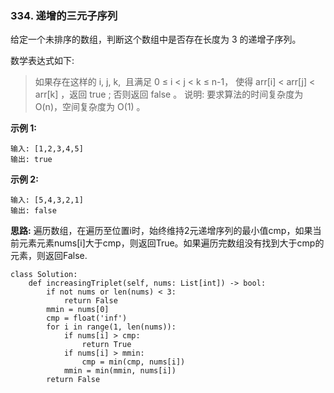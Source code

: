### 334. 递增的三元子序列
给定一个未排序的数组，判断这个数组中是否存在长度为 3 的递增子序列。

数学表达式如下:

>如果存在这样的 i, j, k,  且满足 0 ≤ i < j < k ≤ n-1，
使得 arr[i] < arr[j] < arr[k] ，返回 true ; 否则返回 false 。
说明: 要求算法的时间复杂度为 O(n)，空间复杂度为 O(1) 。

**示例 1:**
```
输入: [1,2,3,4,5]
输出: true
```

**示例 2:**
```
输入: [5,4,3,2,1]
输出: false
```

**思路:** 遍历数组，在遍历至位置i时，始终维持2元递增序列的最小值cmp，如果当前元素元素nums[i]大于cmp，则返回True。如果遍历完数组没有找到大于cmp的元素，则返回False.

```
class Solution:
    def increasingTriplet(self, nums: List[int]) -> bool:
        if not nums or len(nums) < 3:
            return False
        mmin = nums[0]
        cmp = float('inf')
        for i in range(1, len(nums)):
            if nums[i] > cmp:
                return True
            if nums[i] > mmin:
                cmp = min(cmp, nums[i])
            mmin = min(mmin, nums[i])
        return False
```